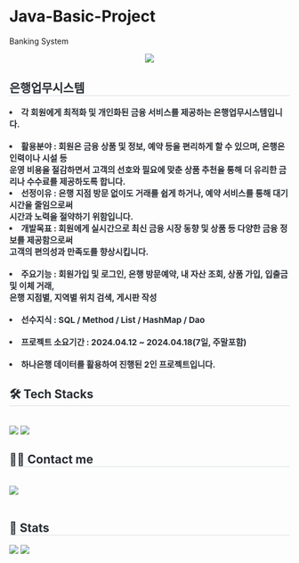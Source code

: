 # Java-Basic-Project
Banking System
<div align= "center">
    <img src="https://capsule-render.vercel.app/api?type=wave&color=009577&height=180&text=Java%20Basic%20Project&animation=&fontColor=000000&fontSize=70" />
    </div>
    <div style="text-align: left;"> 
    <h2 style="border-bottom: 1px solid #d8dee4; color: #282d33;"> 은행업무시스템 </h2>  
    <div style="font-weight: 700; font-size: 15px; text-align: left; color: #282d33;"> 
        <li>각 회원에게 최적화 및 개인화된 금융 서비스를 제공하는 은행업무시스템입니다.</li><br>
        <li>활용분야 : 회원은 금융 상품 및 정보, 예약 등을 편리하게 할 수 있으며, 은행은 인력이나 시설 등<br>
            운영 비용을 절감하면서 고객의 선호와 필요에 맞춘 상품 추천을 통해 더 유리한 금리나 수수료를 제공하도록 합니다.</li>
        <li>선정이유 : 은행 지점 방문 없이도 거래를 쉽게 하거나, 예약 서비스를 통해 대기 시간을 줄임으로써<br>
            시간과 노력을 절약하기 위함입니다.</li>
        <li>개발목표 : 회원에게 실시간으로 최신 금융 시장 동향 및 상품 등 다양한 금융 정보를 제공함으로써<br>
            고객의 편의성과 만족도를 향상시킵니다.</li>
        <br>
        <li>주요기능 : 회원가입 및 로그인, 은행 방문예약, 내 자산 조회, 상품 가입, 입출금 및 이체 거래,<br>
            은행 지점별, 지역별 위치 검색, 게시판 작성</li>
        <br>
        <li>선수지식 : SQL / Method / List / HashMap / Dao</li>
        <br>
        <li>프로젝트 소요기간 : 2024.04.12 ~ 2024.04.18(7일, 주말포함)</li>
        <br>
        <li>하나은행 데이터를 활용하여 진행된 2인 프로젝트입니다.</li></div> 
    </div>
    <div style="text-align: left;">
    <h2 style="border-bottom: 1px solid #d8dee4; color: #282d33;"> 🛠️ Tech Stacks </h2> <br> 
    <div style="margin: ; text-align: left;" "text-align: left;"> <img src="https://img.shields.io/badge/Java-007396?style=for-the-badge&logo=Java&logoColor=white">
          <img src="https://img.shields.io/badge/Oracle-F80000?style=for-the-badge&logo=Oracle&logoColor=white">
          </div>
    </div>
    <div style="text-align: left;">
    <h2 style="border-bottom: 1px solid #d8dee4; color: #282d33;"> 🧑‍💻 Contact me </h2> <br> 
    <div style="text-align: left;"> <a href=https://passionate-developer.tistory.com/> <img src="https://img.shields.io/badge/Tistory-000000?style=for-the-badge&logo=Tistory&logoColor=white&link=https://passionate-developer.tistory.com/"> </a>
          </div>  <br> 
    <div style="text-align: left;">  </div> 
    </div>
    <div style="text-align: left;"> 
    <h2 style="border-bottom: 1px solid #d8dee4; color: #282d33;"> 🏅 Stats </h2> <div style="text-align: left;"> <img src="https://github-readme-stats.vercel.app/api?username=BBangminjoo&bg_color=180,000000,&title_color=000000&text_color=000000"
         /> <img src="https://github-readme-stats.vercel.app/api/top-langs/?username=BBangminjoo&layout=compact&bg_color=180,000000,&title_color=000000&text_color=000000"
           /> </div> 
    </div>
    
